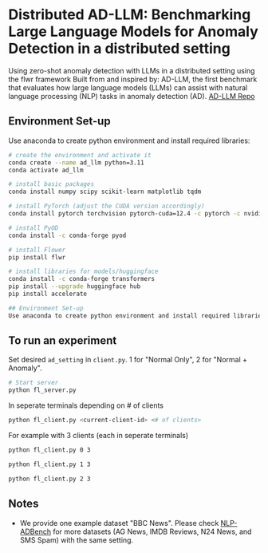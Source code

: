 # Distributed AD-LLM: Benchmarking Large Language Models for Anomaly Detection in a distributed setting

Using zero-shot anomaly detection with LLMs in a distributed setting using the flwr framework
Built from and inspired by: AD-LLM, the first benchmark that evaluates how large language models (LLMs) can assist with natural language processing (NLP) tasks in anomaly detection (AD).
[AD-LLM Repo](https://github.com/USC-FORTIS/AD-LLM)

## Environment Set-up
Use anaconda to create python environment and install required libraries:

```bash
# create the environment and activate it
conda create --name ad_llm python=3.11
conda activate ad_llm

# install basic packages
conda install numpy scipy scikit-learn matplotlib tqdm

# install PyTorch (adjust the CUDA version accordingly)
conda install pytorch torchvision pytorch-cuda=12.4 -c pytorch -c nvidia

# install PyOD
conda install -c conda-forge pyod

# install Flower
pip install flwr

# install libraries for models/huggingface
conda install -c conda-forge transformers
pip install --upgrade huggingface hub
pip install accelerate

## Environment Set-up
Use anaconda to create python environment and install required libraries:
```
## To run an experiment
Set desired `ad_setting`  in `client.py`. 1 for "Normal Only", 2 for "Normal + Anomaly".

```bash
# Start server
python fl_server.py
```

In seperate terminals depending on # of clients
```bash
python fl_client.py <current-client-id> <# of clients>
```
For example with 3 clients (each in seperate terminals)
```bash
python fl_client.py 0 3
```
```bash
python fl_client.py 1 3
```
```bash
python fl_client.py 2 3
```

## Notes
* We provide one example dataset "BBC News". Please check [NLP-ADBench](https://github.com/USC-FORTIS/NLP-ADBench) for more datasets (AG News, IMDB Reviews, N24 News, and SMS Spam) with the same setting.